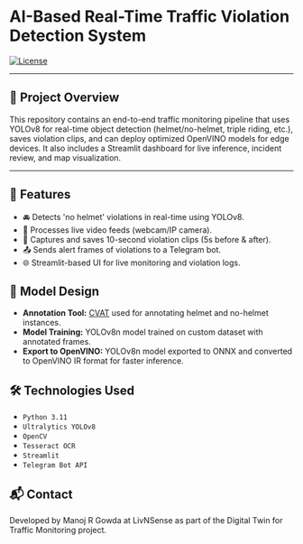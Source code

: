 # AI-Based Real-Time Traffic Violation Detection System

[![License](https://img.shields.io/badge/license-MIT-blue.svg)](LICENSE)

---

## 🚀 Project Overview

This repository contains an end-to-end traffic monitoring pipeline that uses YOLOv8 for real-time object detection (helmet/no-helmet, triple riding, etc.), saves violation clips, and can deploy optimized OpenVINO models for edge devices. It also includes a Streamlit dashboard for live inference, incident review, and map visualization.

---


## 🎯 Features

- 🚘 Detects 'no helmet' violations in real-time using YOLOv8.
- 🎥 Processes live video feeds (webcam/IP camera).
- 📸 Captures and saves 10-second violation clips (5s before & after).
- 📤 Sends alert frames of violations to a Telegram bot.
- 🌐 Streamlit-based UI for live monitoring and violation logs.

## 🧠 Model Design

- **Annotation Tool:** [CVAT](https://cvat.org) used for annotating helmet and no-helmet instances.
- **Model Training:** YOLOv8n model trained on custom dataset with annotated frames.
- **Export to OpenVINO:** YOLOv8n model exported to ONNX and converted to OpenVINO IR format for faster inference.

## 🛠️ Technologies Used

- `Python 3.11`
- `Ultralytics YOLOv8`
- `OpenCV`
- `Tesseract OCR`
- `Streamlit`
- `Telegram Bot API`



## 📬 Contact
Developed by Manoj R Gowda at LivNSense as part of the Digital Twin for Traffic Monitoring project.
